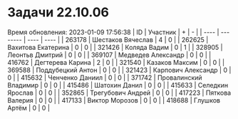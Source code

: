# Задачи 22.10.06
Время обновления: 2023-01-09 17:56:38
| ID   | Участник | +    | -    |
| ---- | -------- | ---- | ---- |
| 263178 | Шестаков Вячеслав | 4 | 0 |
| 262625 | Вахитова Екатерина | 0 | 0 |
| 321426 | Коляда Вадим | 0 | 1 |
| 328905 | Леонтьв Дмитрий | 0 | 0 |
| 369107 | Медведев Александр | 0 | 0 |
| 416762 | Дегтерева Карина | 2 | 0 |
| 321540 | Казаков Максим | 0 | 0 |
| 369588 | Поддубецкий Антон | 0 | 0 |
| 321423 | Карпович Александр | 0 | 0 |
| 415632 | Ченченко Даниил | 0 | 0 |
| 371742 | Провалинский Владимир | 0 | 0 |
| 415486 | Шатохин Данил | 0 | 0 |
| 415633 | Селедкин Ярослав | 0 | 0 |
| 352865 | Трегубович Андрей | 0 | 0 |
| 417223 | Пяткова Валерия | 0 | 0 |
| 417133 | Виктор Морозов | 0 | 0 |
| 418688 | Глушков Артём | 0 | 0 |
